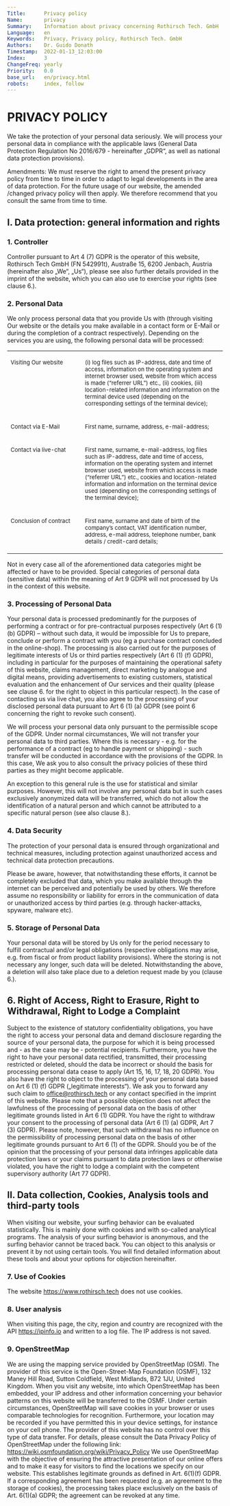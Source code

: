 ```yaml
---
Title:      Privacy policy
Name:       privacy
Summary:    Information about privacy concerning Rothirsch Tech. GmbH
Language:   en
Keywords:   Privacy, Privacy policy, Rothirsch Tech. GmbH
Authors:    Dr. Guido Donath
Timestamp:  2022-01-13_12:03:00
Index:      3
ChangeFreq: yearly
Priority:   0.0
base_url:   en/privacy.html
robots:     index, follow
---
```


# PRIVACY POLICY

We take the protection of your personal data seriously. We will process your personal data in compliance with the applicable laws (General Data Protection Regulation No 2016/679 - hereinafter „GDPR“, as well as national data protection provisions).

Amendments: We must reserve the right to amend the present privacy policy from time to time in order to adapt to legal developments in the area of data protection. For the future usage of our website, the amended /changed privacy policy will then apply. We therefore recommend that you consult the same from time to time.

## I. Data protection: general information and rights

### 1. Controller

Controller pursuant to Art 4 (7) GDPR is the operator of this website, Rothirsch Tech GmbH (FN 542991t), Austraße 15, 6200 Jenbach, Austria (hereinafter also „We“, „Us“), please see also further details provided in the imprint of the website, which you can also use to exercise your rights (see clause 6.).

### 2. Personal Data

We only process personal data that you provide Us with (through visiting Our website or the details you make available in a contact form or E-Mail or during the completion of a contract respectively). Depending on the services you are using, the following personal data will be processed:

<table width="556" cellspacing="0" cellpadding="7">
<tbody>
<tr valign="top">
<td width="173">
<p ><span style="font-size: small;"><span >Visiting Our website </span></span></p>
</td>
<td width="353">
<p class="western" ><span style="font-size: small;"><span >(i) log files such as IP-address, date and time of access, information on the operating system and internet browser used, website from which access is made (“referrer URL”) etc., (ii) cookies, (iii) location-related information and information on the terminal device used (depending on the corresponding settings of the terminal device);</span></span></p>
</td>
</tr>
<tr valign="top">
<td width="173">
<p ><span style="font-size: small;"><span >Contact via E-Mail</span></span></p>
</td>
<td width="353">
<p ><span style="font-size: small;"><span >First name, surname, address, e-mail-address;</span></span></p>
</td>
</tr>
<tr valign="top">
<td width="173">
<p ><span style="font-size: small;"><span >Contact via live-chat</span></span></p>
</td>
<td width="353">
<p ><span style="font-size: small;"><span >First name, surname, e-mail-address, log files such as IP-address, date and time of access, information on the operating system and internet browser used, website from which access is made (“referrer URL”) etc., cookies and location-related information and information on the terminal device used (depending on the corresponding settings of the terminal device);</span></span></p>
</td>
</tr>
<tr valign="top">
<td width="173">
<p ><span style="font-size: small;"><span >Conclusion of contract </span></span></p>
</td>
<td width="353">
<p ><span style="font-size: small;"><span >First name, surname and date of birth of the company’s contact, VAT identification number, address, e-mail address, telephone number, bank details / credit-card details;<!-- Intern: diese Daten habe ich an die vorliegende deutsche Version angepasst --></span></span></p>
</td>
</tr>
</tbody>
</table>

Not in every case all of the aforementioned data categories might be affected or have to be provided. Special categories of personal data (sensitive data) within the meaning of Art 9 GDPR will not processed by Us in the context of this website.

### 3. Processing of Personal Data

Your personal data is processed predominantly for the purposes of performing a contract or for pre-contractual purposes respectively (Art 6 (1) (b) GDPR) – without such data, it would be impossible for Us to prepare, conclude or perform a contract with you (eg a purchase contract concluded in the online-shop). The processing is also carried out for the purposes of legitimate interests of Us or third parties respectively (Art 6 (1) (f) GDPR), including in particular for the purposes of maintaining the operational safety of this website, claims management, direct marketing by analogue and digital means, providing advertisements to existing customers, statistical evaluation and the enhancement of Our services and their quality (please see clause 6. for the right to object in this particular respect). In the case of contacting us via live chat, you also agree to the processing of your disclosed personal data pursuant to Art 6 (1) (a) GDPR (see point 6 concerning the right to revoke such consent).

We will process your personal data only pursuant to the permissible scope of the GDPR. Under normal circumstances, We will not transfer your personal data to third parties. Where this is necessary - e.g. for the performance of a contract (eg to handle payment or shipping) - such transfer will be conducted in accordance with the provisions of the GDPR. In this case, We ask you to also consult the privacy policies of these third parties as they might become applicable.

An exception to this general rule is the use for statistical and similar purposes. However, this will not involve any personal data but in such cases exclusively anonymized data will be transferred, which do not allow the identification of a natural person and which cannot be attributed to a specific natural person (see also clause 8.).

### 4. Data Security

The protection of your personal data is ensured through organizational and technical measures, including protection against unauthorized access and technical data protection precautions.

Please be aware, however, that notwithstanding these efforts, it cannot be completely excluded that data, which you make available through the internet can be perceived and potentially be used by others. We therefore assume no responsibility or liability for errors in the communication of data or unauthorized access by third parties (e.g. through hacker-attacks, spyware, malware etc).

### 5. Storage of Personal Data

Your personal data will be stored by Us only for the period necessary to fulfill contractual and/or legal obligations (respective obligations may arise, e.g. from fiscal or from product liability provisions). Where the storing is not necessary any longer, such data will be deleted. Notwithstanding the above, a deletion will also take place due to a deletion request made by you (clause 6.).


## 6. Right of Access, Right to Erasure, Right to Withdrawal, Right to Lodge a Complaint

Subject to the existence of statutory confidentiality obligations, you have the right to access your personal data and demand disclosure regarding the source of your personal data, the purpose for which it is being processed and - as the case may be - potential recipients. Furthermore, you have the right to have your personal data rectified, transmitted, their processing restricted or deleted, should the data be incorrect or should the basis for processing personal data cease to apply (Art 15, 16, 17, 18, 20 GDPR).
You also have the right to object to the processing of your personal data based on Art 6 (1) (f) GDPR („legitimate interests“).
We ask you to forward any such claim to office@rothirsch.tech or any contact specified in the imprint of this website.
Please note that a possible objection does not affect the lawfulness of the processing of personal data on the basis of other legitimate grounds listed in Art 6 (1) GDPR.
You have the right to withdraw your consent to the processing of personal data (Art 6 (1) (a) GDPR, Art 7 (3) GDPR). Please note, however, that such withdrawal has no influence on the permissibility of processing personal data on the basis of other legitimate grounds pursuant to Art 6 (1) of the GDPR.
Should you be of the opinion that the processing of your personal data infringes applicable data protection laws or your claims pursuant to data protection laws or otherwise violated, you have the right to lodge a complaint with the competent supervisory authority (Art 77 GDPR).

## II. Data collection, Cookies, Analysis tools and third-party tools

When visiting our website, your surfing behavior can be evaluated statistically. This is mainly done with cookies and with so-called analytical programs. The analysis of your surfing behavior is anonymous, and the surfing behavior cannot be traced back. You can object to this analysis or prevent it by not using certain tools. You will find detailed information about these tools and about your options for objection hereinafter.

### 7. Use of Cookies

The website https://www.rothirsch.tech does not use cookies.

### 8. User analysis

When visiting this page, the city, region and country are recognized with the API https://ipinfo.io and written to a log file. The IP address is not saved.

### 9. OpenStreetMap

We are using the mapping service provided by OpenStreetMap (OSM). The provider of this service is the Open-Street-Map Foundation (OSMF), 132 Maney Hill Road, Sutton Coldfield, West Midlands, B72 1JU, United Kingdom.
When you visit any website, into which OpenStreetMap has been embedded, your IP address and other information concerning your behavior patterns on this website will be transferred to the OSMF. Under certain circumstances, OpenStreetMap will save cookies in your browser or uses comparable technologies for recognition.
Furthermore, your location may be recorded if you have permitted this in your device settings, for instance on your cell phone. The provider of this website has no control over this type of data transfer. For details, please consult the Data Privacy Policy of OpenStreetMap under the following link: https://wiki.osmfoundation.org/wiki/Privacy_Policy
We use OpenStreetMap with the objective of ensuring the attractive presentation of our online offers and to make it easy for visitors to find the locations we specify on our website. This establishes legitimate grounds as defined in Art. 6(1)(f) GDPR. If a corresponding agreement has been requested (e.g. an agreement to the storage of cookies), the processing takes place exclusively on the basis of Art. 6(1)(a) GDPR; the agreement can be revoked at any time.
